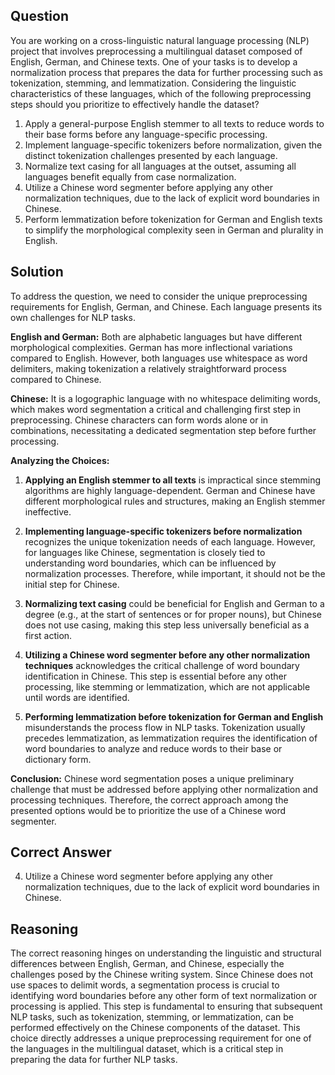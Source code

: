 ## Question
You are working on a cross-linguistic natural language processing (NLP) project that involves preprocessing a multilingual dataset composed of English, German, and Chinese texts. One of your tasks is to develop a normalization process that prepares the data for further processing such as tokenization, stemming, and lemmatization. Considering the linguistic characteristics of these languages, which of the following preprocessing steps should you prioritize to effectively handle the dataset?

1. Apply a general-purpose English stemmer to all texts to reduce words to their base forms before any language-specific processing.
2. Implement language-specific tokenizers before normalization, given the distinct tokenization challenges presented by each language.
3. Normalize text casing for all languages at the outset, assuming all languages benefit equally from case normalization.
4. Utilize a Chinese word segmenter before applying any other normalization techniques, due to the lack of explicit word boundaries in Chinese.
5. Perform lemmatization before tokenization for German and English texts to simplify the morphological complexity seen in German and plurality in English.

## Solution
To address the question, we need to consider the unique preprocessing requirements for English, German, and Chinese. Each language presents its own challenges for NLP tasks. 

**English and German:** Both are alphabetic languages but have different morphological complexities. German has more inflectional variations compared to English. However, both languages use whitespace as word delimiters, making tokenization a relatively straightforward process compared to Chinese. 

**Chinese:** It is a logographic language with no whitespace delimiting words, which makes word segmentation a critical and challenging first step in preprocessing. Chinese characters can form words alone or in combinations, necessitating a dedicated segmentation step before further processing.

**Analyzing the Choices:**

1. **Applying an English stemmer to all texts** is impractical since stemming algorithms are highly language-dependent. German and Chinese have different morphological rules and structures, making an English stemmer ineffective.

2. **Implementing language-specific tokenizers before normalization** recognizes the unique tokenization needs of each language. However, for languages like Chinese, segmentation is closely tied to understanding word boundaries, which can be influenced by normalization processes. Therefore, while important, it should not be the initial step for Chinese.

3. **Normalizing text casing** could be beneficial for English and German to a degree (e.g., at the start of sentences or for proper nouns), but Chinese does not use casing, making this step less universally beneficial as a first action.

4. **Utilizing a Chinese word segmenter before any other normalization techniques** acknowledges the critical challenge of word boundary identification in Chinese. This step is essential before any other processing, like stemming or lemmatization, which are not applicable until words are identified.

5. **Performing lemmatization before tokenization for German and English** misunderstands the process flow in NLP tasks. Tokenization usually precedes lemmatization, as lemmatization requires the identification of word boundaries to analyze and reduce words to their base or dictionary form.

**Conclusion:** Chinese word segmentation poses a unique preliminary challenge that must be addressed before applying other normalization and processing techniques. Therefore, the correct approach among the presented options would be to prioritize the use of a Chinese word segmenter.

## Correct Answer
4. Utilize a Chinese word segmenter before applying any other normalization techniques, due to the lack of explicit word boundaries in Chinese.

## Reasoning
The correct reasoning hinges on understanding the linguistic and structural differences between English, German, and Chinese, especially the challenges posed by the Chinese writing system. Since Chinese does not use spaces to delimit words, a segmentation process is crucial to identifying word boundaries before any other form of text normalization or processing is applied. This step is fundamental to ensuring that subsequent NLP tasks, such as tokenization, stemming, or lemmatization, can be performed effectively on the Chinese components of the dataset. This choice directly addresses a unique preprocessing requirement for one of the languages in the multilingual dataset, which is a critical step in preparing the data for further NLP tasks.